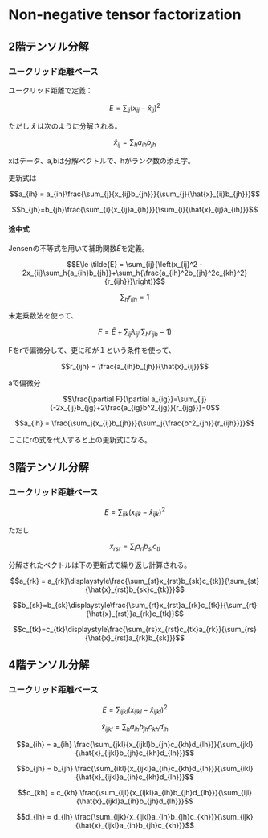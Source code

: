 # Non-negative tensor factorization


## 2階テンソル分解
### ユークリッド距離ベース

ユークリッド距離で定義：

$$E=\sum_{ij}{(x_{ij}-\hat{x}_{ij})^2}$$

ただし $\hat{x}$ は次のように分解される。

$$\hat{x}_{ij} = \sum_{h}{a_{ih}b_{jh}}$$

xはデータ、a,bは分解ベクトルで、hがランク数の添え字。

更新式は

$$a_{ih} = a_{ih}\frac{\sum_{j}{x_{ij}b_{jh}}}{\sum_{j}{\hat{x}_{ij}b_{jh}}}$$

$$b_{jh}=b_{jh}\frac{\sum_{i}{x_{ij}a_{ih}}}{\sum_{i}{\hat{x}_{ij}a_{ih}}}$$

#### 途中式

Jensenの不等式を用いて補助関数$\tilde{E}$を定義。

$$E\le \tilde{E} = \sum_{ij}{\left(x_{ij}^2 - 2x_{ij}\sum_h{a_{ih}b_{jh}}+\sum_h{\frac{a_{ih}^2b_{jh}^2c_{kh}^2}{r_{ijh}}}\right)}$$

$$\sum_hr_{ijh} = 1$$

未定乗数法を使って、

$$F=\tilde{E}+\sum_{ij}{\lambda_{ij}(\sum_h{r_{ijh}}-1)}$$

Fをrで偏微分して、更に和が１という条件を使って、

$$r_{ijh} = \frac{a_{ih}b_{jh}}{\hat{x}_{ij}}$$

aで偏微分

$$\frac{\partial F}{\partial a_{ig}}=\sum_{ij}{-2x_{ij}b_{jg}+2\frac{a_{ig}b^2_{jg}}{r_{ijg}}}=0$$

$$a_{ih} = \frac{\sum_j{x_{ij}b_{jh}}}{\sum_j{\frac{b^2_{jh}}{r_{ijh}}}}$$

ここにrの式を代入すると上の更新式になる。


## 3階テンソル分解

### ユークリッド距離ベース

$$E=\sum_{ijk}{(x_{ijk}-\hat{x}_{ijk})^2}$$

ただし

$$\hat{x}_{rst} = \sum_l{a_{rl}b_{sl}c_{tl}}$$

分解されたベクトルは下の更新式で繰り返し計算される。

$$a_{rk} = a_{rk}\displaystyle\frac{\sum_{st}x_{rst}b_{sk}c_{tk}}{\sum_{st}{\hat{x}_{rst}b_{sk}c_{tk}}}$$

$$b_{sk}=b_{sk}\displaystyle\frac{\sum_{rt}x_{rst}a_{rk}c_{tk}}{\sum_{rt}{\hat{x}_{rst}}a_{rk}c_{tk}}$$

$$c_{tk}=c_{tk}\displaystyle\frac{\sum_{rs}x_{rst}c_{tk}a_{rk}}{\sum_{rs}{\hat{x}_{rst}a_{rk}b_{sk}}}$$


## 4階テンソル分解
### ユークリッド距離ベース

$$E=\sum_{ijkl}{(x_{ijkl}-\hat{x}_{ijkl})^2}$$

$$\hat{x}_{ijkl} = \sum_{h}{a_{ih}b_{jh}c_{kh}d_{lh}}$$

$$a_{ih} = a_{ih} \frac{\sum_{jkl}{x_{ijkl}b_{jh}c_{kh}d_{lh}}}{\sum_{jkl}{\hat{x}_{ijkl}b_{jh}c_{kh}d_{lh}}}$$

$$b_{jh} = b_{jh} \frac{\sum_{ikl}{x_{ijkl}a_{ih}c_{kh}d_{lh}}}{\sum_{ikl}{\hat{x}_{ijkl}a_{ih}c_{kh}d_{lh}}}$$

$$c_{kh} = c_{kh} \frac{\sum_{ijl}{x_{ijkl}a_{ih}b_{jh}d_{lh}}}{\sum_{ijl}{\hat{x}_{ijkl}a_{ih}b_{jh}d_{lh}}}$$

$$d_{lh} = d_{lh} \frac{\sum_{ijk}{x_{ijkl}a_{ih}b_{jh}c_{kh}}}{\sum_{ijk}{\hat{x}_{ijkl}a_{ih}b_{jh}c_{kh}}}$$


